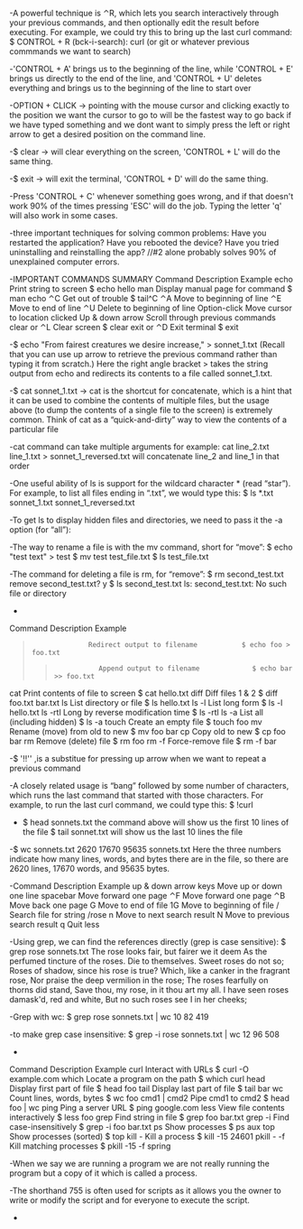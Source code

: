 -A powerful technique is ⌃R, which lets you search interactively through your previous commands, and then optionally edit the result before executing. For example, we could try this to bring up the last curl command:
 $ CONTROL + R
 (bck-i-search): curl (or git or whatever previous commmands we want to search)


-'CONTROL + A' brings us to the beginning of the line, while 'CONTROL + E' brings us directly to the end of the line, and 'CONTROL + U' deletes everything and brings us to the beginning of the line to start over

-OPTION + CLICK -> pointing with the mouse cursor and clicking exactly to the position we want the cursor to go to will be the fastest way to go back if we have typed something and we dont want to simply press the left or right arrow to get a desired position on the command line.

-$ clear -> will clear everything on the screen, 'CONTROL + L' will do the same thing.

-$ exit -> will exit the terminal, 'CONTROL + D' will do the same thing.

-Press 'CONTROL + C' whenever something goes wrong, and if that doesn't work 90% of the times pressing 'ESC' will do the job. Typing the letter 'q' will also work in some cases.

-three important techniques for solving common problems:
Have you restarted the application?
Have you rebooted the device?
Have you tried uninstalling and reinstalling the app?
//#2 alone probably solves 90% of unexplained computer errors.

-IMPORTANT COMMANDS SUMMARY
Command	            Description	                     Example
echo <string>	      Print string to screen	         $ echo hello
man <command>	      Display manual page for command	 $ man echo
⌃C	                Get out of trouble	             $ tail^C
⌃A	                Move to beginning of line
⌃E	                Move to end of line
⌃U	                Delete to beginning of line
Option-click	      Move cursor to location clicked
Up & down arrow	    Scroll through previous commands
clear or ⌃L	        Clear screen	$ clear
exit or ⌃D	        Exit terminal	$ exit

-$ echo "From fairest creatures we desire increase," > sonnet_1.txt
(Recall that you can use up arrow to retrieve the previous command rather than typing it from scratch.) Here the right angle bracket > takes the string output from echo and redirects its contents to a file called sonnet_1.txt.

-$ cat sonnet_1.txt -> cat is the shortcut for concatenate, which is a hint that it can be used to combine the contents of multiple files, but the usage above (to dump the contents of a single file to the screen) is extremely common. Think of cat as a “quick-and-dirty” way to view the contents of a particular file

-cat command can take multiple arguments for example: cat line_2.txt line_1.txt  >  sonnet_1_reversed.txt will concatenate line_2 and line_1 in that order

-One useful ability of ls is support for the wildcard character * (read “star”). For example, to list all files ending in “.txt”, we would type this:
$ ls *.txt
sonnet_1.txt
sonnet_1_reversed.txt

-To get ls to display hidden files and directories, we need to pass it the -a option (for “all”):

-The way to rename a file is with the mv command, short for “move”:
$ echo "test text" > test
$ mv test test_file.txt
$ ls
test_file.txt

-The command for deleting a file is rm, for “remove”:
$ rm second_test.txt
remove second_test.txt? y
$ ls second_test.txt
ls: second_test.txt: No such file or directory

-
Command	          Description	                          Example
>	                Redirect output to filename	          $ echo foo > foo.txt
>>	              Append output to filename	            $ echo bar >> foo.txt
cat <file>	      Print contents of file to screen	    $ cat hello.txt
diff <f1> <f2>	  Diff files 1 & 2	                    $ diff foo.txt bar.txt
ls	              List directory or file	              $ ls hello.txt
ls -l	            List long form	                      $ ls -l hello.txt
ls -rtl	          Long by reverse modification time	    $ ls -rtl
ls -a	            List all (including hidden)	          $ ls -a
touch <file>	    Create an empty file	                $ touch foo
mv <old> <new>	  Rename (move) from old to new	        $ mv foo bar
cp <old> <new>	  Copy old to new	                      $ cp foo bar
rm <file>	        Remove (delete) file	                $ rm foo
rm -f <file>	    Force-remove file	                    $ rm -f bar

-$ '!!'' ,is a substitue for pressing up arrow when we want to repeat a previous command

-A closely related usage is “bang” followed by some number of characters, which runs the last command that started with those characters. For example, to run the last curl command, we could type this:
 $ !curl

- $ head sonnets.txt
the command above will show us the first 10 lines of the file
$ tail sonnet.txt will show us the last 10 lines the file

-$ wc sonnets.txt
  2620  17670  95635 sonnets.txt
Here the three numbers indicate how many lines, words, and bytes there are in the file, so there are 2620 lines, 17670 words, and 95635 bytes.

-Command	                 Description	                    Example
up & down arrow keys	     Move up or down one line
spacebar	                 Move forward one page
⌃F	                       Move forward one page
⌃B	                       Move back one page
G	                         Move to end of file
1G	                       Move to beginning of file
/<string>	                 Search file for string	          /rose
n	                         Move to next search result
N	                         Move to previous search result
q	                         Quit less

-Using grep, we can find the references directly (grep is case sensitive):
$ grep rose sonnets.txt
The rose looks fair, but fairer we it deem
As the perfumed tincture of the roses.
Die to themselves. Sweet roses do not so;
Roses of shadow, since his rose is true?
Which, like a canker in the fragrant rose,
Nor praise the deep vermilion in the rose;
The roses fearfully on thorns did stand,
 Save thou, my rose, in it thou art my all.
I have seen roses damask'd, red and white,
But no such roses see I in her cheeks;

-Grep with wc:
$ grep rose sonnets.txt | wc
   10   82   419

-to make grep case insensitive:
$ grep -i rose sonnets.txt | wc
   12   96   508

-
Command	                  Description	                              Example
curl	                    Interact with URLs	                      $ curl -O example.com
which	                    Locate a program on the path	            $ which curl
head <file>	              Display first part of file	              $ head foo
tail <file>	              Display last part of file	                $ tail bar
wc <file>	                Count lines, words, bytes	                $ wc foo
cmd1 | cmd2	              Pipe cmd1 to cmd2	                        $ head foo | wc
ping <url>	              Ping a server URL	                        $ ping google.com
less <file>	              View file contents interactively	        $ less foo
grep <string> <file>	    Find string in file	                      $ grep foo bar.txt
grep -i <string> <file>	  Find case-insensitively	                  $ grep -i foo bar.txt
ps	                      Show processes	                          $ ps aux
top	                      Show processes (sorted)	                  $ top
kill -<level> <pid>	      Kill a process	                          $ kill -15 24601
pkill -<level> -f <name>	Kill matching processes	                  $ pkill -15 -f spring

-When we say we are running a program we are not really running the program but a copy of it which is called a process.

-The shorthand 755 is often used for scripts as it allows you the owner to write or modify the script and for everyone to execute the script.

-
